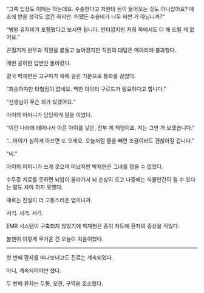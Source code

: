 “그쪽 입장도 이해는 하는데요. 수술한다고 저한테 돈이 들어오는 것도 아니잖아요? 애초에 받을 생각도 없긴 하지만. 어쨌든 수술비가 너무 비싼 거 아닙니까?”

“병원 유지비가 포함됐다고 보시면 됩니다. 안타깝지만 저희 쪽에서도 더 해 드릴 게 없어요.”

끈질기게 원무과 직원을 붙들고 늘어졌지만 직원의 대답은 메아리에 불과했다.

매번 공허한 답변만 돌아왔다.

결국 박재현은 고구마가 목에 걸린 기분으로 통화를 끊었다.

“죄송하지만 타협점이 없네요. 백만 아이티 구르드가 필요하다고 합니다.”

“선생님이 무슨 죄가 있겠어요.”

아이의 어머니가 담담하게 말을 이었다.

“이런 나라에 태어나서 아픈 아이를 낳은, 전부 제 책임이죠. 저는 그만 가 보겠습니다.”

“…아이가 심하게 아프면 또 오세요. 오늘처럼 물을 빼면 조금이라도 괜찮아질 겁니다.”

“네.”

아이의 어머니가 쓰게 웃으며 떠났지만 박재현은 그녀를 잡을 수 없었다.

수두증 치료를 못하면 뇌압이 올라가서 뇌 손상이 오고 나중에는 식물인간이 될 수 있다는 말도 차마 하지 못했다.

때로는 진실이 더 고통스러운 법이니까.

서걱. 서걱. 서걱.

EMR 시스템이 구축되지 않았기에 박재현은 종이 차트에 환자의 증상을 적었다.

볼펜이 이렇게 무거운 건 오늘이 처음이었다.

* * *

첫 번째 환자를 떠나보내고도 진료는 계속되었다.

아니, 계속되어야만 했다.

두 번째 환자는 두통, 오한, 구역을 호소했다.